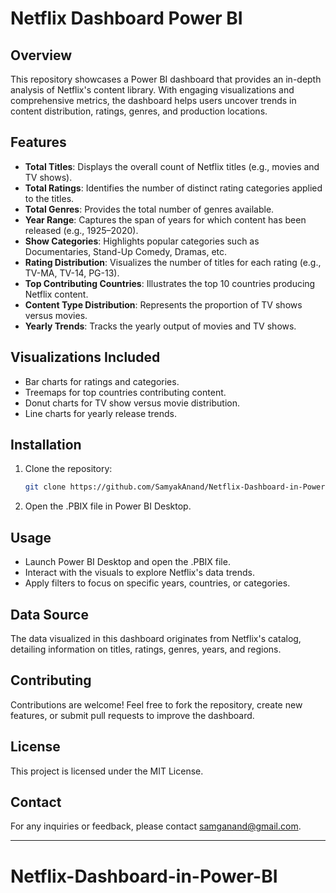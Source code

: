 # Netflix Dashboard Power BI

## Overview
This repository showcases a Power BI dashboard that provides an in-depth analysis of Netflix's content library. With engaging visualizations and comprehensive metrics, the dashboard helps users uncover trends in content distribution, ratings, genres, and production locations.

## Features
- **Total Titles**: Displays the overall count of Netflix titles (e.g., movies and TV shows).
- **Total Ratings**: Identifies the number of distinct rating categories applied to the titles.
- **Total Genres**: Provides the total number of genres available.
- **Year Range**: Captures the span of years for which content has been released (e.g., 1925–2020).
- **Show Categories**: Highlights popular categories such as Documentaries, Stand-Up Comedy, Dramas, etc.
- **Rating Distribution**: Visualizes the number of titles for each rating (e.g., TV-MA, TV-14, PG-13).
- **Top Contributing Countries**: Illustrates the top 10 countries producing Netflix content.
- **Content Type Distribution**: Represents the proportion of TV shows versus movies.
- **Yearly Trends**: Tracks the yearly output of movies and TV shows.

## Visualizations Included
- Bar charts for ratings and categories.
- Treemaps for top countries contributing content.
- Donut charts for TV show versus movie distribution.
- Line charts for yearly release trends.

## Installation
1. Clone the repository:
   ```bash
   git clone https://github.com/SamyakAnand/Netflix-Dashboard-in-Power-BI
   ```
2. Open the .PBIX file in Power BI Desktop.

## Usage
- Launch Power BI Desktop and open the .PBIX file.
- Interact with the visuals to explore Netflix's data trends.
- Apply filters to focus on specific years, countries, or categories.

## Data Source
The data visualized in this dashboard originates from Netflix's catalog, detailing information on titles, ratings, genres, years, and regions.

## Contributing
Contributions are welcome! Feel free to fork the repository, create new features, or submit pull requests to improve the dashboard.

## License
This project is licensed under the MIT License.

## Contact
For any inquiries or feedback, please contact samganand@gmail.com.

---
# Netflix-Dashboard-in-Power-BI
